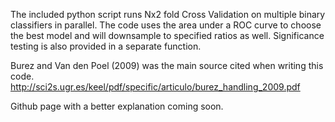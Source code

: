 The included python script runs Nx2 fold Cross Validation on multiple binary classifiers in parallel. The code uses the area under a ROC curve to choose the best model and will downsample to specified ratios as well. Significance testing is also provided in a separate function.

Burez and Van den Poel (2009) was the main source cited when writing this code.
http://sci2s.ugr.es/keel/pdf/specific/articulo/burez_handling_2009.pdf

Github page with a better explanation coming soon.